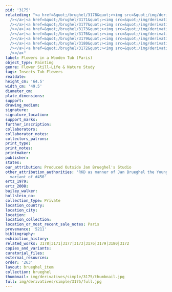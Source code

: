 ```yaml
---
pid: '3175'
relatedimg: "<a href=&quot;/brughel/3178&quot;><img src=&quot;/img/derivatives/simple/3178/thumbnail.jpg&quot;
  /></a>|<a href=&quot;/brughel/3171&quot;><img src=&quot;/img/derivatives/simple/3171/thumbnail.jpg&quot;
  /></a>|<a href=&quot;/brughel/3177&quot;><img src=&quot;/img/derivatives/simple/3177/thumbnail.jpg&quot;
  /></a>|<a href=&quot;/brughel/3173&quot;><img src=&quot;/img/derivatives/simple/3173/thumbnail.jpg&quot;
  /></a>|<a href=&quot;/brughel/3176&quot;><img src=&quot;/img/derivatives/simple/3176/thumbnail.jpg&quot;
  /></a>|<a href=&quot;/brughel/3179&quot;><img src=&quot;/img/derivatives/simple/3179/thumbnail.jpg&quot;
  /></a>|<a href=&quot;/brughel/3180&quot;><img src=&quot;/img/derivatives/simple/3180/thumbnail.jpg&quot;
  /></a>|<a href=&quot;/brughel/3172&quot;><img src=&quot;/img/derivatives/simple/3172/thumbnail.jpg&quot;
  /></a>"
label: Flowers in a Wooden Tub (Paris)
object_type: Painting
genre: Flower Still-Life & Nature Study
tags: Insects Tub Flowers
realdate: 
height_cm: '64.5'
width_cm: '49.5'
diameter_cm: 
plate_dimensions: 
support: 
drawing_medium: 
signature: 
signature_location: 
support_marks: 
further_inscription: 
collaborators: 
collaborator_notes: 
collectors_patrons: 
print_type: 
print_notes: 
printmaker: 
publisher: 
states: 
our_attribution: Produced Outside Jan Brueghel's Studio
other_attribution_authorities: 'RKD as manner of Jan Brueghel the Younger, Ertz 2008-10,
  variant of #450'
ertz_1979: 
ertz_2008: 
bailey_walker: 
hollstein_no: 
collection_type: Private
location_country: 
location_city: 
location: 
location_collection: 
location_or_most_recent_sale_notes: Paris
provenance: '5211'
bibliography: 
exhibition_history: 
related_works: 3178|3171|3177|3173|3176|3179|3180|3172
copies_and_variants: 
curatorial_files: 
external_resources: 
order: '263'
layout: brueghel_item
collection: brueghel
thumbnail: img/derivatives/simple/3175/thumbnail.jpg
full: img/derivatives/simple/3175/full.jpg
---
```

